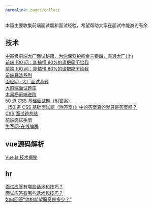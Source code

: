 ```yaml
---
permalink: pages/collect
---
```


本篇主要收集前端面试题和面试经验，希望帮助大家在面试中能游刃有余

## 技术

[中高级前端大厂面试秘籍，为你保驾护航金三银四，直通大厂(上)](https://juejin.im/post/6844903776512393224) <br>
[前端 100 问：能搞懂 80%的请把简历给我](https://github.com/yygmind/blog/issues/43) <br>
[前端 100 问：能搞懂 80%的请把简历给我](https://juejin.im/post/6844903885488783374) <br>
[前端算法系列](https://github.com/sisterAn/JavaScript-Algorithms) <br>
[面经网 -大厂面试真题](https://v2ee.cn/) <br>
[大前端面试题库](http://bigerfe.com/) <br>
[木易杨前端进阶](https://muyiy.cn/question/) <br>
[50 道 CSS 基础面试题（附答案）](https://segmentfault.com/a/1190000013325778) <br>
[《50 道 CSS 基础面试题（附答案）》中的答案真的就只是答案吗？](https://segmentfault.com/a/1190000013860482) <br>
[CSS 面试题总结](https://segmentfault.com/a/1190000014459893) <br>
[前端面试手册](https://github.com/yangshun/front-end-interview-handbook/blob/master/contents/zh/README.md) <br>
[牛客网-在线编程](https://www.nowcoder.com/activity/oj) <br>

## vue源码解析

[Vue.js 技术揭秘](https://ustbhuangyi.github.io/vue-analysis/v2/prepare/) <br>

## hr

[面试应答有哪些话术和技巧？](https://www.zhihu.com/question/35953016/answer/674369195) <br>
[面试应答有哪些话术和技巧？](https://www.zhihu.com/question/35953016/answer/1007150239) <br>
[如何回答“你的期望薪资是多少？”](https://zhuanlan.zhihu.com/p/32698287) <br>
